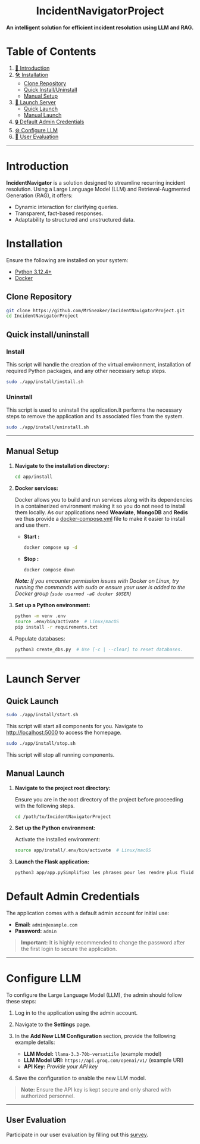 <h1 align="center">IncidentNavigatorProject</h1>

**An intelligent solution for efficient incident resolution using LLM and RAG.**

# Table of Contents

1. [📖 Introduction](#introduction)
2. [🛠️ Installation](#installation)
   - [Clone Repository](#clone-repository)
   - [Quick Install/Uninstall](#quick-installuninstall)
   - [Manual Setup](#manual-setup)
3. [🔧 Launch Server](#launch-server)
   - [Quick Launch](#quick-launch)
   - [Manual Launch](#manual-launch)
4. [🔒 Default Admin Credentials](#default-admin-credentials)
5. [⚙️ Configure LLM](#configure-llm)
6. [📝 User Evaluation](#user-evaluation)

---

# Introduction

**IncidentNavigator** is a solution designed to streamline recurring incident resolution. Using a Large Language Model (LLM) and Retrieval-Augmented Generation (RAG), it offers:

- Dynamic interaction for clarifying queries.
- Transparent, fact-based responses.
- Adaptability to structured and unstructured data.

# Installation

Ensure the following are installed on your system:

- [Python 3.12.4+](https://www.python.org/downloads/)
- [Docker](https://www.docker.com/)

## Clone Repository

```bash
git clone https://github.com/MrSneaker/IncidentNavigatorProject.git
cd IncidentNavigatorProject
```

## Quick install/uninstall

### Install

   This script will handle the creation of the virtual environment, installation of required Python packages, and any other necessary setup steps.

   ```bash
   sudo ./app/install/install.sh
   ```

### Uninstall

   This script is used to uninstall the application.It performs the necessary steps to remove the application and its associated files from the system.

   ```bash
   sudo ./app/install/uninstall.sh
   ```

---

## Manual Setup

1. **Navigate to the installation directory:**

   ```bash
   cd app/install
   ```

2. **Docker services:**

   Docker allows you to build and run services along with its dependencies in a containerized environment making it so you do not need to install them locally. As our applications need **Weaviate**, **MongoDB** and **Redis** we thus provide a [docker-compose.yml](app/install/docker-compose.yml) file to make it easier to install and use them.

   - **Start :**

      ```bash
      docker compose up -d
      ```

   - **Stop :**

      ```bash
      docker compose down
      ```

   ***Note:*** *If you encounter permission issues with Docker on Linux, try running the commands with sudo or ensure your user is added to the Docker group (`sudo usermod -aG docker $USER`)*

3. **Set up a Python environment:**

   ```bash
   python -m venv .env
   source .env/bin/activate  # Linux/macOS
   pip install -r requirements.txt
   ```

4. Populate databases:

   ```bash
   python3 create_dbs.py  # Use [-c | --clear] to reset databases.
   ```

---

# Launch Server

## Quick Launch

```bash
sudo ./app/install/start.sh
```

This script will start all components for you. Navigate to [http://localhost:5000](http://localhost:5000) to access the homepage.

```bash
sudo ./app/install/stop.sh
```

This script will stop all running components.
  
## Manual Launch

  1. **Navigate to the project root directory:**

      Ensure you are in the root directory of the project before proceeding with the following steps.

      ```bash
      cd /path/to/IncidentNavigatorProject
      ```

  2. **Set up the Python environment:**

      Activate the installed environment:

      ```bash
      source app/install/.env/bin/activate  # Linux/macOS
      ```

  3. **Launch the Flask application:**

      ```bash
      python3 app/app.pySimplifiez les phrases pour les rendre plus fluides en français. Par exemple :lhost:5000, you will be directed to the homepage.

# Default Admin Credentials

The application comes with a default admin account for initial use:

- **Email:** `admin@example.com`
- **Password:** `admin`

> **Important:** It is highly recommended to change the password after the first login to secure the application.


---

# Configure LLM

To configure the Large Language Model (LLM), the admin should follow these steps:

1. Log in to the application using the admin account.
2. Navigate to the **Settings** page.
3. In the **Add New LLM Configuration** section, provide the following example details:
   - **LLM Model:** `llama-3.3-70b-versatiile` (example model)
   - **LLM Model URI:** `https://api.groq.com/openai/v1/` (example URI)
   - **API Key:** *Provide your API key*

4. Save the configuration to enable the new LLM model.

> **Note:** Ensure the API key is kept secure and only shared with authorized personnel.

---

## User Evaluation

Participate in our user evaluation by filling out this [survey](https://docs.google.com/forms/d/e/1FAIpQLSeJjsLwA0piXQqG0LpePXWf8MYUIZXKDx7mvkezLxrdCmWIYQ/viewform?usp=header).
